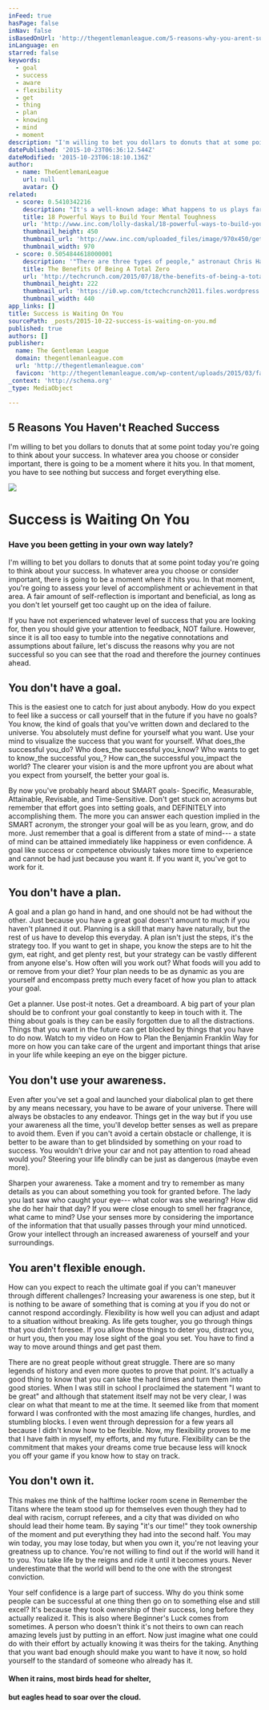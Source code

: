 ```yaml
---
inFeed: true
hasPage: false
inNav: false
isBasedOnUrl: 'http://thegentlemanleague.com/5-reasons-why-you-arent-successful/'
inLanguage: en
starred: false
keywords:
  - goal
  - success
  - aware
  - flexibility
  - get
  - thing
  - plan
  - knowing
  - mind
  - moment
description: "I'm willing to bet you dollars to donuts that at some point today you're going to think about your success. In whatever area you choose or consider important, there is going to be a moment where it hits you. In that moment, you're going to assess your level of accomplishment or achievement in that area."
datePublished: '2015-10-23T06:36:12.544Z'
dateModified: '2015-10-23T06:18:10.136Z'
author:
  - name: TheGentlemanLeague
    url: null
    avatar: {}
related:
  - score: 0.5410342216
    description: "It's a well-known adage: What happens to us plays far less a role in our happiness and success than our responses. To develop and maintain the kind of mental toughness that success requires, it's crucial that you keep your thoughts and self-talk positive and avoid the habits that lead to negativity and unhealthy behaviors."
    title: 18 Powerful Ways to Build Your Mental Toughness
    url: 'http://www.inc.com/lolly-daskal/18-powerful-ways-to-build-your-mental-strength.html'
    thumbnail_height: 450
    thumbnail_url: 'http://www.inc.com/uploaded_files/image/970x450/getty_163928143_970645970450099_61019.jpg'
    thumbnail_width: 970
  - score: 0.5054844618000001
    description: '"There are three types of people," astronaut Chris Hadfield told me. "-1, 0, and +1." Chris Hadfield spent 166 days in space in the space station ISS. While there he also sang "Space Oddity" and uploaded (or can you say "downloaded" in this case) the video to YouTube where it was viewed 25 million times.'
    title: The Benefits Of Being A Total Zero
    url: 'http://techcrunch.com/2015/07/18/the-benefits-of-being-a-total-zero/'
    thumbnail_height: 222
    thumbnail_url: 'https://i0.wp.com/tctechcrunch2011.files.wordpress.com/2015/07/shutterstock_289192961-e1437082591302.jpg?fit=440%2C330'
    thumbnail_width: 440
app_links: []
title: Success is Waiting On You
sourcePath: _posts/2015-10-22-success-is-waiting-on-you.md
published: true
authors: []
publisher:
  name: The Gentleman League
  domain: thegentlemanleague.com
  url: 'http://thegentlemanleague.com'
  favicon: 'http://thegentlemanleague.com/wp-content/uploads/2015/03/favicon-150x150.png'
_context: 'http://schema.org'
_type: MediaObject

---
```

<article style=""><h1>5 Reasons You Haven't Reached Success</h1><p>I'm willing to bet you dollars to donuts that at some point today you're going to think about your success. In whatever area you choose or consider important, there is going to be a moment where it hits you. In that moment, you have to see nothing but success and forget everything else.</p><img src="http://thegentlemanleague.com/wp-content/uploads/2015/09/bigstock-Motivational-Poster-87877760-1024x1024.jpg" /></article>

# **Success is Waiting On You**

### **Have you been getting in your own way lately?**

I'm willing to bet you dollars to donuts that at some point today you're going to think about your success. In whatever area you choose or consider important, there is going to be a moment where it hits you. In that moment, you're going to assess your level of accomplishment or achievement in that area. A fair amount of self-reflection is important and beneficial, as long as you don't let yourself get too caught up on the idea of failure.

If you have not experienced whatever level of success that you are looking for, then you should give your attention to feedback, NOT failure. However, since it is all too easy to tumble into the negative connotations and assumptions about failure, let's discuss the reasons why you are not successful so you can see that the road and therefore the journey continues ahead.

## **You don't have a goal.**

This is the easiest one to catch for just about anybody. How do you expect to feel like a success or call yourself that in the future if you have no goals? You know, the kind of goals that you've written down and declared to the universe. You absolutely must define for yourself what you want. Use your mind to visualize the success that you want for yourself. What does_the successful you_do? Who does_the successful you_know? Who wants to get to know_the successful you_? How can_the successful you_impact the world? The clearer your vision is and the more upfront you are about what you expect from yourself, the better your goal is.

By now you've probably heard about SMART goals- Specific, Measurable, Attainable, Revisable, and Time-Sensitive. Don't get stuck on acronyms but remember that effort goes into setting goals, and DEFINITELY into accomplishing them. The more you can answer each question implied in the SMART acronym, the stronger your goal will be as you learn, grow, and do more. Just remember that a goal is different from a state of mind--- a state of mind can be attained immediately like happiness or even confidence. A goal like success or competence obviously takes more time to experience and cannot be had just because you want it. If you want it, you've got to work for it.

## **You don't have a plan.**

A goal and a plan go hand in hand, and one should not be had without the other. Just because you have a great goal doesn't amount to much if you haven't planned it out. Planning is a skill that many have naturally, but the rest of us have to develop this everyday. A plan isn't just the steps, it's the strategy too. If you want to get in shape, you know the steps are to hit the gym, eat right, and get plenty rest, but your strategy can be vastly different from anyone else's. How often will you work out? What foods will you add to or remove from your diet? Your plan needs to be as dynamic as you are yourself and encompass pretty much every facet of how you plan to attack your goal.

Get a planner. Use post-it notes. Get a dreamboard. A big part of your plan should be to confront your goal constantly to keep in touch with it. The thing about goals is they can be easily forgotten due to all the distractions. Things that you want in the future can get blocked by things that you have to do now. Watch to my video on How to Plan the Benjamin Franklin Way for more on how you can take care of the urgent and important things that arise in your life while keeping an eye on the bigger picture.

## **You don't use your awareness.**

Even after you've set a goal and launched your diabolical plan to get there by any means necessary, you have to be aware of your universe. There will always be obstacles to any endeavor. Things get in the way but if you use your awareness all the time, you'll develop better senses as well as prepare to avoid them. Even if you can't avoid a certain obstacle or challenge, it is better to be aware than to get blindsided by something on your road to success. You wouldn't drive your car and not pay attention to road ahead would you? Steering your life blindly can be just as dangerous (maybe even more).

Sharpen your awareness. Take a moment and try to remember as many details as you can about something you took for granted before. The lady you last saw who caught your eye--- what color was she wearing? How did she do her hair that day? If you were close enough to smell her fragrance, what came to mind? Use your senses more by considering the importance of the information that that usually passes through your mind unnoticed. Grow your intellect through an increased awareness of yourself and your surroundings.

## **You aren't flexible enough.**

How can you expect to reach the ultimate goal if you can't maneuver through different challenges? Increasing your awareness is one step, but it is nothing to be aware of something that is coming at you if you do not or cannot respond accordingly. Flexibility is how well you can adjust and adapt to a situation without breaking. As life gets tougher, you go through things that you didn't foresee. If you allow those things to deter you, distract you, or hurt you, then you may lose sight of the goal you set. You have to find a way to move around things and get past them. 

There are no great people without great struggle. There are so many legends of history and even more quotes to prove that point. It's actually a good thing to know that you can take the hard times and turn them into good stories. When I was still in school I proclaimed the statement "I want to be great" and although that statement itself may not be very clear, I was clear on what that meant to me at the time. It seemed like from that moment forward I was confronted with the most amazing life changes, hurdles, and stumbling blocks. I even went through depression for a few years all because I didn't know how to be flexible. Now, my flexibility proves to me that I have faith in myself, my efforts, and my future. Flexibility can be the commitment that makes your dreams come true because less will knock you off your game if you know how to stay on track.

## **You don't own it.**

This makes me think of the halftime locker room scene in Remember the Titans where the team stood up for themselves even though they had to deal with racism, corrupt referees, and a city that was divided on who should lead their home team. By saying "it's our time!" they took ownership of the moment and put everything they had into the second half. You may win today, you may lose today, but when you own it, you're not leaving your greatness up to chance. You're not willing to find out if the world will hand it to you. You take life by the reigns and ride it until it becomes yours. Never underestimate that the world will bend to the one with the strongest conviction.

Your self confidence is a large part of success. Why do you think some people can be successful at one thing then go on to something else and still excel?  It's because they took ownership of their success, long before they actually realized it. This is also where Beginner's Luck comes from sometimes. A person who doesn't think it's not theirs to own can reach amazing levels just by putting in an effort. Now just imagine what one could do with their effort by actually knowing it was theirs for the taking. Anything that you want bad enough should make you want to have it now, so hold yourself to the standard of someone who already has it.

#### **When it rains, most birds head for shelter,**

#### **but eagles head to soar over the cloud.**